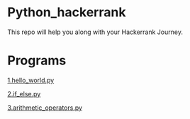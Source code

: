 # Python_hackerrank
This repo will help you along with your Hackerrank Journey.
# Programs
[1.hello_world.py](https://github.com/DeepakAdoor05/Python_hackerrank/blob/main/hello_world.py)

[2.if_else.py](https://github.com/DeepakAdoor05/Python_hackerrank/blob/main/if_else.py)

[3.arithmetic_operators.py](https://github.com/DeepakAdoor05/Python_hackerrank/blob/main/arithmetic_operators.py)
